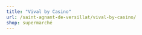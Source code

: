 ```yaml
---
title: "Vival by Casino"
url: /saint-agnant-de-versillat/vival-by-casino/
shop: supermarché
---
```

